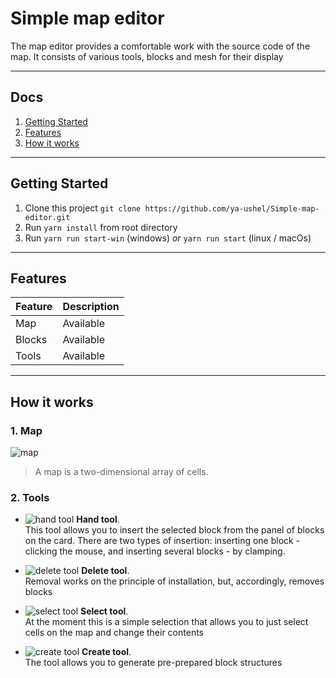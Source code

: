 # Simple map editor

The map editor provides a comfortable work with the source code of the map. It consists of various tools, blocks and mesh for their display

---

## Docs

1. [Getting Started](#getting-started)
1. [Features](#features)
1. [How it works](#how-it-works)

---


## Getting Started

1. Clone this project `git clone https://github.com/ya-ushel/Simple-map-editor.git`
1. Run `yarn install` from root directory
1. Run `yarn run start-win` (windows) *or* `yarn run start` (linux / macOs)

---

## Features

| Feature          | Description                         |
|------------------|-------------------------------------|
| Map              |                           Available |
| Blocks           |                           Available |
| Tools            |                           Available |
---

## How it works

### 1. Map

![map](http://i.piccy.info/i9/80495c3ddc7d243a82d8a2d1228a2745/1494485872/18764/1144576/map.png)  
> A map is a two-dimensional array of cells.



### 2. Tools

* ![hand tool](http://i.piccy.info/i9/16d39b65b783dc487c287cdb49a353d6/1494442914/984/1144576/hand.png)  **Hand tool**.  
This tool allows you to insert the selected block from the panel of blocks on the card. There are two types of insertion: inserting one block - clicking the mouse, and inserting several blocks - by clamping.

* ![delete tool](http://i.piccy.info/i9/bb26612e6ba5589ea1f4e58844930bf5/1494443301/992/1144576/delete.png) **Delete tool**.  
Removal works on the principle of installation, but, accordingly, removes blocks

* ![select tool](http://i.piccy.info/i9/75169cd73e42b189b667b7d701437137/1494444113/474/1144576/icon.png) **Select tool**.  
At the moment this is a simple selection that allows you to just select cells on the map and change their contents

* ![create tool](http://i.piccy.info/i9/c797d544f3379c16388a2712d713d756/1494444130/1231/1144576/add.png) **Create tool**.  
The tool allows you to generate pre-prepared block structures
